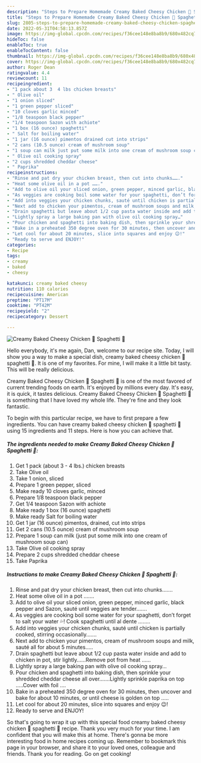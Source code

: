```yaml
---
description: "Steps to Prepare Homemade Creamy Baked Cheesy Chicken 🐔 Spaghetti 🍝"
title: "Steps to Prepare Homemade Creamy Baked Cheesy Chicken 🐔 Spaghetti 🍝"
slug: 2805-steps-to-prepare-homemade-creamy-baked-cheesy-chicken-spaghetti
date: 2022-05-31T04:58:13.857Z
image: https://img-global.cpcdn.com/recipes/f36cee148e8ba8b9/680x482cq70/creamy-baked-cheesy-chicken-spaghetti-recipe-main-photo.jpg
hideToc: false
enableToc: true
enableTocContent: false
thumbnail: https://img-global.cpcdn.com/recipes/f36cee148e8ba8b9/680x482cq70/creamy-baked-cheesy-chicken-spaghetti-recipe-main-photo.jpg
cover: https://img-global.cpcdn.com/recipes/f36cee148e8ba8b9/680x482cq70/creamy-baked-cheesy-chicken-spaghetti-recipe-main-photo.jpg
author: Roger Dean
ratingvalue: 4.4
reviewcount: 11
recipeingredient:
- "1 pack about 3  4 lbs chicken breasts"
- " Olive oil"
- "1 onion sliced"
- "1 green pepper sliced"
- "10 cloves garlic minced"
- "1/8 teaspoon black pepper"
- "1/4 teaspoon Sazon with achiote"
- "1 box (16 ounce) spaghetti"
- " Salt for boiling water"
- "1 jar (16 ounce) pimentos drained cut into strips"
- "2 cans (10.5 ounce) cream of mushroom soup"
- "1 soup can milk just put some milk into one cream of mushroom soup can"
- " Olive oil cooking spray"
- "2 cups shredded cheddar cheese"
- " Paprika"
recipeinstructions:
- "Rinse and pat dry your chicken breast, then cut into chunks……."
- "Heat some olive oil in a pot ……."
- "Add to olive oil your sliced onion, green pepper, minced garlic, black pepper and Sazon, sauté until veggies are tender……."
- "As veggies are cooking boil some water for your spaghetti, don’t forget to salt your water 💦! Cook spaghetti until al dente …….."
- "Add into veggies your chicken chunks, sauté until chicken is partially cooked, stirring occasionally……."
- "Next add to chicken your pimentos, cream of mushroom soups and milk, sauté all for about 5 minutes….."
- "Drain spaghetti but leave about 1/2 cup pasta water inside and add to chicken in pot, stir lightly……Remove pot from heat ……"
- "Lightly spray a large baking pan with olive oil cooking spray…"
- "Pour chicken and spaghetti into baking dish, then sprinkle your shredded cheddar cheese all over…….Lightly sprinkle paprika on top …..Cover with foil …."
- "Bake in a preheated 350 degree oven for 30 minutes, then uncover and bake for about 10 minutes, or until cheese is golden on top ….."
- "Let cool for about 20 minutes, slice into squares and enjoy 😉!"
- "Ready to serve and ENJOY!"
categories:
- Recipe
tags:
- creamy
- baked
- cheesy

katakunci: creamy baked cheesy 
nutrition: 110 calories
recipecuisine: American
preptime: "PT17M"
cooktime: "PT42M"
recipeyield: "2"
recipecategory: Dessert

---
```



![Creamy Baked Cheesy Chicken 🐔 Spaghetti 🍝](https://img-global.cpcdn.com/recipes/f36cee148e8ba8b9/680x482cq70/creamy-baked-cheesy-chicken-spaghetti-recipe-main-photo.jpg)

Hello everybody, it's me again, Dan, welcome to our recipe site. Today, I will show you a way to make a special dish, creamy baked cheesy chicken 🐔 spaghetti 🍝. It is one of my favorites. For mine, I will make it a little bit tasty. This will be really delicious.



Creamy Baked Cheesy Chicken 🐔 Spaghetti 🍝 is one of the most favored of current trending foods on earth. It's enjoyed by millions every day. It's easy, it is quick, it tastes delicious. Creamy Baked Cheesy Chicken 🐔 Spaghetti 🍝 is something that I have loved my whole life. They're fine and they look fantastic.


To begin with this particular recipe, we have to first prepare a few ingredients. You can have creamy baked cheesy chicken 🐔 spaghetti 🍝 using 15 ingredients and 11 steps. Here is how you can achieve that.

<!--inarticleads1-->

##### The ingredients needed to make Creamy Baked Cheesy Chicken 🐔 Spaghetti 🍝:

1. Get 1 pack (about 3 - 4 lbs.) chicken breasts
1. Take  Olive oil
1. Take 1 onion, sliced
1. Prepare 1 green pepper, sliced
1. Make ready 10 cloves garlic, minced
1. Prepare 1/8 teaspoon black pepper
1. Get 1/4 teaspoon Sazon with achiote
1. Make ready 1 box (16 ounce) spaghetti
1. Make ready  Salt for boiling water
1. Get 1 jar (16 ounce) pimentos, drained, cut into strips
1. Get 2 cans (10.5 ounce) cream of mushroom soup
1. Prepare 1 soup can milk (just put some milk into one cream of mushroom soup can)
1. Take  Olive oil cooking spray
1. Prepare 2 cups shredded cheddar cheese
1. Take  Paprika




<!--inarticleads2-->

##### Instructions to make Creamy Baked Cheesy Chicken 🐔 Spaghetti 🍝:

1. Rinse and pat dry your chicken breast, then cut into chunks…….
1. Heat some olive oil in a pot …….
1. Add to olive oil your sliced onion, green pepper, minced garlic, black pepper and Sazon, sauté until veggies are tender…….
1. As veggies are cooking boil some water for your spaghetti, don’t forget to salt your water 💦! Cook spaghetti until al dente ……..
1. Add into veggies your chicken chunks, sauté until chicken is partially cooked, stirring occasionally…….
1. Next add to chicken your pimentos, cream of mushroom soups and milk, sauté all for about 5 minutes…..
1. Drain spaghetti but leave about 1/2 cup pasta water inside and add to chicken in pot, stir lightly……Remove pot from heat ……
1. Lightly spray a large baking pan with olive oil cooking spray…
1. Pour chicken and spaghetti into baking dish, then sprinkle your shredded cheddar cheese all over…….Lightly sprinkle paprika on top …..Cover with foil ….
1. Bake in a preheated 350 degree oven for 30 minutes, then uncover and bake for about 10 minutes, or until cheese is golden on top …..
1. Let cool for about 20 minutes, slice into squares and enjoy 😉!
1. Ready to serve and ENJOY!



So that's going to wrap it up with this special food creamy baked cheesy chicken 🐔 spaghetti 🍝 recipe. Thank you very much for your time. I am confident that you will make this at home. There's gonna be more interesting food in home recipes coming up. Remember to bookmark this page in your browser, and share it to your loved ones, colleague and friends. Thank you for reading. Go on get cooking!
